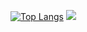 [![Top Langs](https://github-readme-stats.vercel.app/api/top-langs/?username=bitbyte08)](https://github.com/anuraghazra/github-readme-stats)
<a href="링크"><img src="https://img.shields.io/badge/FFFFFF?style=flat-square&logo=Tistory&logoColor=000000"/></a>
<!---
BitByte08/BitByte08 is a ✨ special ✨ repository because its `README.md` (this file) appears on your GitHub profile.
You can click the Preview link to take a look at your changes.
--->
